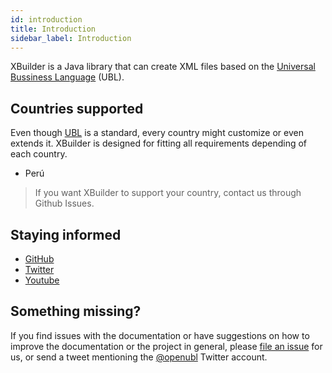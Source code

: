 ```yaml
---
id: introduction
title: Introduction
sidebar_label: Introduction
---
```


XBuilder is a Java library that can create XML files based on the [Universal Bussiness Language](https://en.wikipedia.org/wiki/Universal_Business_Language) (UBL).

## Countries supported

Even though [UBL](https://en.wikipedia.org/wiki/Universal_Business_Language) is a standard, every country might customize or even extends it. XBuilder is designed for fitting all requirements depending of each country.

- Perú

> If you want XBuilder to support your country, contact us through Github Issues.

## Staying informed

- [GitHub](https://github.com/project-openubl/xbuilder)
- [Twitter](https://twitter.com/openubl)
- [Youtube](https://www.youtube.com/channel/UChq3xxjyDgjcU346rp0bbtA)

## Something missing?

If you find issues with the documentation or have suggestions on how to improve the documentation or the project in general, please [file an issue](https://github.com/project-openubl/xbuilder/issues) for us, or send a tweet mentioning the [@openubl](https://twitter.com/openubl) Twitter account.
